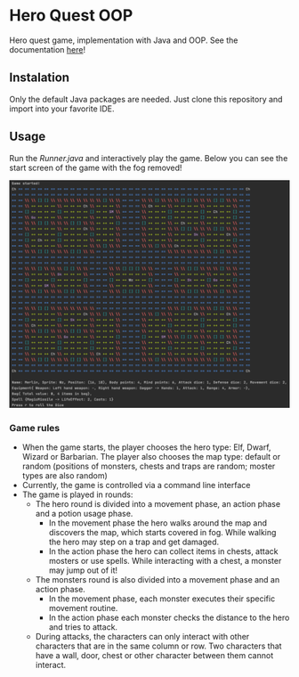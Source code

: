 # Hero Quest OOP

Hero quest game, implementation with Java and OOP.
See the documentation [here]!

## Instalation

Only the default Java packages are needed. Just clone this repository and import into your favorite IDE.

## Usage

Run the _Runner.java_ and interactively play the game.
Below you can see the start screen of the game with the fog removed!

<img src="game_screen.png" width="800" >

### Game rules

* When the game starts, the player chooses the hero type: Elf, Dwarf, Wizard or Barbarian. The player also chooses the map type: default or random (positions of monsters, chests and traps are random; moster types are also random)
* Currently, the game is controlled via a command line interface
* The game is played in rounds:
  * The hero round is divided into a movement phase, an action phase and a potion usage phase.
    * In the movement phase the hero walks around the map and discovers the map, which starts covered in fog. While walking the hero may step on a trap and get damaged.
    * In the action phase the hero can collect items in chests, attack mosters or use spells. While interacting with a chest, a monster may jump out of it!
  * The monsters round is also divided into a movement phase and an action phase.
    * In the movement phase, each monster executes their specific movement routine.
    * In the action phase each monster checks the distance to the hero and tries to attack.
  * During attacks, the characters can only interact with other characters that are in the same column or row. Two characters that have a wall, door, chest or other character between them cannot interact.

[here]: https://luccabavia.github.io/hero-quest-oop/docs
